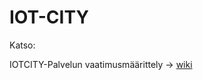 # IOT-CITY

Katso:

IOTCITY-Palvelun vaatimusmäärittely -> [wiki](https://github.com/JAMK-IT/iot-city/wiki)
